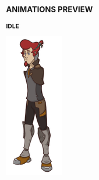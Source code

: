 ﻿## ANIMATIONS PREVIEW

### IDLE

![Chad idle](https://github.com/ShadowOfDragons/AustraNlia/blob/master/ConceptArt/AnimationsPreview/idle_chad.png)
